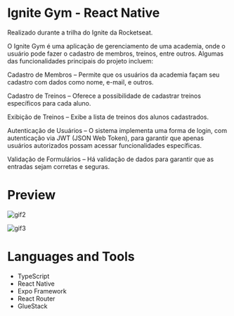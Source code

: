 # Ignite Gym - React Native 

Realizado durante a trilha do Ignite da Rocketseat.

O Ignite Gym é uma aplicação de gerenciamento de uma academia, onde o usuário pode fazer o cadastro de membros, treinos, entre outros. Algumas das funcionalidades principais do projeto incluem:

Cadastro de Membros – Permite que os usuários da academia façam seu cadastro com dados como nome, e-mail, e outros.

Cadastro de Treinos – Oferece a possibilidade de cadastrar treinos específicos para cada aluno.

Exibição de Treinos – Exibe a lista de treinos dos alunos cadastrados.

Autenticação de Usuários – O sistema implementa uma forma de login, com autenticação via JWT (JSON Web Token), para garantir que apenas usuários autorizados possam acessar funcionalidades específicas.

Validação de Formulários – Há validação de dados para garantir que as entradas sejam corretas e seguras.

# Preview

![gif2](https://github.com/user-attachments/assets/d1a917fe-1bcc-43a3-9349-24b926d7b26e)

![gif3](https://github.com/user-attachments/assets/bba6d1c9-f76e-4409-9fd1-6bd7ba386caa)

# Languages and Tools

- TypeScript
- React Native
- Expo Framework
- React Router
- GlueStack
